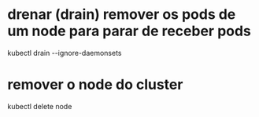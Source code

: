 # drenar (drain) remover os pods de um node para parar de receber pods
kubectl drain <node-name> --ignore-daemonsets
# remover o node do cluster
kubectl delete node <node-name>

